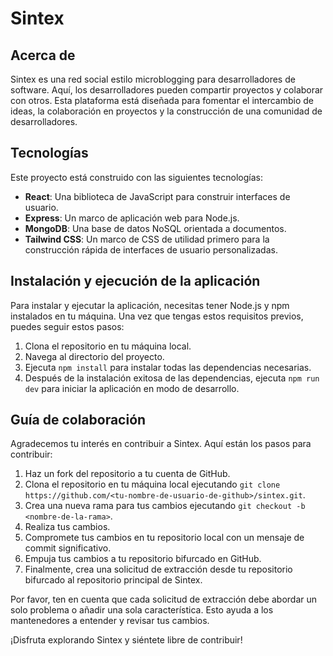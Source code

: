 # Sintex

## Acerca de
Sintex es una red social estilo microblogging para desarrolladores de software. Aquí, los desarrolladores pueden compartir proyectos y colaborar con otros. Esta plataforma está diseñada para fomentar el intercambio de ideas, la colaboración en proyectos y la construcción de una comunidad de desarrolladores.

## Tecnologías
Este proyecto está construido con las siguientes tecnologías:
- **React**: Una biblioteca de JavaScript para construir interfaces de usuario.
- **Express**: Un marco de aplicación web para Node.js.
- **MongoDB**: Una base de datos NoSQL orientada a documentos.
- **Tailwind CSS**: Un marco de CSS de utilidad primero para la construcción rápida de interfaces de usuario personalizadas.

## Instalación y ejecución de la aplicación
Para instalar y ejecutar la aplicación, necesitas tener Node.js y npm instalados en tu máquina. Una vez que tengas estos requisitos previos, puedes seguir estos pasos:

1. Clona el repositorio en tu máquina local.
2. Navega al directorio del proyecto.
3. Ejecuta `npm install` para instalar todas las dependencias necesarias.
4. Después de la instalación exitosa de las dependencias, ejecuta `npm run dev` para iniciar la aplicación en modo de desarrollo.

## Guía de colaboración
Agradecemos tu interés en contribuir a Sintex. Aquí están los pasos para contribuir:

1. Haz un fork del repositorio a tu cuenta de GitHub.
2. Clona el repositorio en tu máquina local ejecutando `git clone https://github.com/<tu-nombre-de-usuario-de-github>/sintex.git`.
3. Crea una nueva rama para tus cambios ejecutando `git checkout -b <nombre-de-la-rama>`.
4. Realiza tus cambios.
5. Compromete tus cambios en tu repositorio local con un mensaje de commit significativo.
6. Empuja tus cambios a tu repositorio bifurcado en GitHub.
7. Finalmente, crea una solicitud de extracción desde tu repositorio bifurcado al repositorio principal de Sintex.

Por favor, ten en cuenta que cada solicitud de extracción debe abordar un solo problema o añadir una sola característica. Esto ayuda a los mantenedores a entender y revisar tus cambios.

¡Disfruta explorando Sintex y siéntete libre de contribuir!


